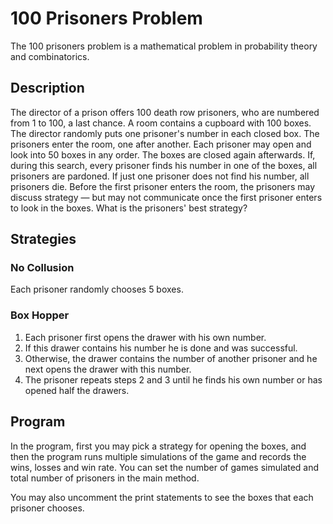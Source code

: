 # 100 Prisoners Problem

The 100 prisoners problem is a mathematical problem in probability theory and combinatorics.

## Description

The director of a prison offers 100 death row prisoners, who are numbered from 1 to 100, a last chance. A room contains a cupboard with 100 boxes. The director randomly puts one prisoner's number in each closed box. The prisoners enter the room, one after another. Each prisoner may open and look into 50 boxes in any order. The boxes are closed again afterwards. If, during this search, every prisoner finds his number in one of the boxes, all prisoners are pardoned. If just one prisoner does not find his number, all prisoners die. Before the first prisoner enters the room, the prisoners may discuss strategy — but may not communicate once the first prisoner enters to look in the boxes. What is the prisoners' best strategy?

## Strategies

### No Collusion

Each prisoner randomly chooses 5 boxes.

### Box Hopper

1. Each prisoner first opens the drawer with his own number.
2. If this drawer contains his number he is done and was successful.
3. Otherwise, the drawer contains the number of another prisoner and he next opens the drawer with this number.
4. The prisoner repeats steps 2 and 3 until he finds his own number or has opened half the drawers.

## Program

In the program, first you may pick a strategy for opening the boxes, and then the program runs multiple simulations of the game and records the wins, losses and win rate. You can set the number of games simulated and total number of prisoners in the main method.

You may also uncomment the print statements to see the boxes that each prisoner chooses.